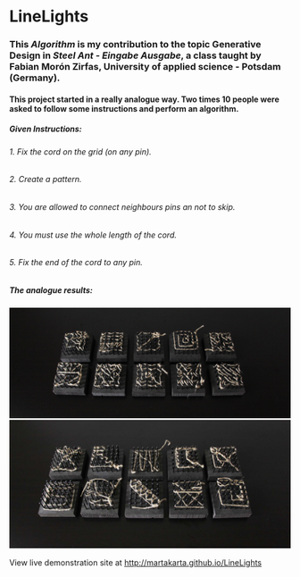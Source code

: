 # LineLights
###  This *Algorithm* is my contribution to the topic Generative Design in *Steel Ant - Eingabe Ausgabe*, a class taught by Fabian Morón Zirfas, University of applied science - Potsdam (Germany).
#### This project started in a really analogue way. Two times 10 people were asked to follow some instructions and perform an algorithm.

##### Given Instructions: 
######  1.  Fix the cord on the grid (on any pin).
######  2.  Create a pattern.
######  3.  You are allowed to connect neighbours pins an not to skip.
######  4.  You must use the whole length of the cord.
######  5.  Fix the end of the cord to any pin.

##### The analogue results:

<img src="https://raw.githubusercontent.com/martakarta/LineLights/master/1an.png"/>

<img src="https://raw.githubusercontent.com/martakarta/LineLights/master/2an.png"/>

View live demonstration site at http://martakarta.github.io/LineLights
